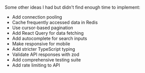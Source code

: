 Some other ideas I had but didn't find enough time to implement:

- Add connection pooling
- Cache frequently accessed data in Redis
- Use cursor-based pagination
- Add React Query for data fetching
- Add autocomplete for search inputs
- Make responsive for mobile
- Add stricter TypeScript typing
- Validate API responses with zod
- Add comprehensive testing suite
- Add rate limiting to API

